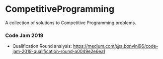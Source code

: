 # CompetitiveProgramming
A collection of solutions to Competitive Programming problems.
### Code Jam 2019
- Qualification Round analysis: https://medium.com/@a.bonvini96/code-jam-2019-qualification-round-a0049e2e6ea1
